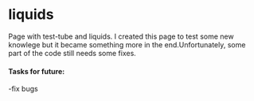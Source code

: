 # liquids
Page with test-tube and liquids.
I created this page to test some new knowlege but it became something more in the end.Unfortunately, some part of the code still needs some fixes.
#### Tasks for future:
-fix bugs
